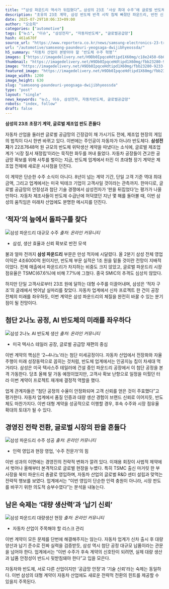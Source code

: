 ```yaml
---
title: "“삼성 파운드리 역사가 뒤집혔다”… 삼성의 23조 ‘사상 최대 수주’에 글로벌 반도체 업계 ‘기절초풍’"
description: "초유의 23조 계약, 삼성 반도체 반격 시작 침체 빠졌던 파운드리, 반전 신호탄 쏘다 ..."
date: 2025-07-29T10:06:33+09:00
author: "오승희"
categories: ["automotive"]
tags: ["뉴스", "이슈", "삼성전자", "자동차반도체", "글로벌공급망"]
hash: 461a670f
source_url: "https://www.reportera.co.kr/news/samsung-electronics-23-trillion-won-semiconductor-contract/"
url: "/automotive/samseong-paundeuri-yeogsaga-dwijibhyeossda/"
h5_summary: "자동차 산업이 본받아야 할 ‘반도체 수주 혁명’"
images: ["https://imagedelivery.net/H9Db0IpqceHdtipd1X60mg/c18e2450-6b00-4240-f86b-ed6d60f80800/public", "https://imagedelivery.net/H9Db0IpqceHdtipd1X60mg/fbb23280-9233-49ce-b0b2-49e809834a00/public", "https://imagedelivery.net/H9Db0IpqceHdtipd1X60mg/873d0948-7e32-4b06-9513-346eaa164800/public", "https://imagedelivery.net/H9Db0IpqceHdtipd1X60mg/e73810a0-f743-4856-7a14-5fdd54415900/public", "https://imagedelivery.net/H9Db0IpqceHdtipd1X60mg/5226bfb2-aa55-4c72-02f0-d5b54b295400/public"]
thumbnail: "https://imagedelivery.net/H9Db0IpqceHdtipd1X60mg/fbb23280-9233-49ce-b0b2-49e809834a00/public"
image: "https://imagedelivery.net/H9Db0IpqceHdtipd1X60mg/fbb23280-9233-49ce-b0b2-49e809834a00/public"
featured_image: "https://imagedelivery.net/H9Db0IpqceHdtipd1X60mg/fbb23280-9233-49ce-b0b2-49e809834a00/public"
image_width: 1200
image_height: 630
slug: "samseong-paundeuri-yeogsaga-dwijibhyeossda"
type: "post"
layout: "single"
news_keywords: "뉴스, 이슈, 삼성전자, 자동차반도체, 글로벌공급망"
robots: "index, follow"
draft: false
---
```


**삼성의 23조 초장기 계약, 글로벌 제조업 판도 흔들다**

자동차 산업을 둘러싼 글로벌 공급망의 긴장감이 채 가시기도 전에, 제조업 현장의 게임의 법칙이 다시 한번 바뀌고 있다. 이번에는 주인공이 자동차가 아니라 반도체다. **삼성전자**가 22조7648억 원 규모의 반도체 위탁생산 계약을 따냈다는 소식에, 글로벌 제조업계가 ‘시장 질서 재정립’이라는 묵직한 화두를 꺼내 들었다. 자동차 공장들이 견고한 공급망 확보를 위해 사투를 벌이는 지금, 반도체 업계에서 터진 이 초대형 장기 계약은 제조업 전체에 새로운 시사점을 던진다.

이 계약은 단순한 수주 소식이 아니다. 8년이 넘는 계약 기간, 단일 고객 기준 역대 최대 금액, 그리고 업계에서는 미국 빅테크 기업이 고객사일 것이라는 관측까지. 한마디로, 글로벌 공급망의 안정성과 첨단 기술 경쟁에서 삼성전자가 ‘판을 뒤집었다’는 평가가 나올 만하다. 자동차 제조사들이 반도체 수급난에 허덕였던 지난 몇 해를 돌아볼 때, 이번 삼성의 움직임은 미래차 산업에도 분명한 메시지를 던진다.

## ‘적자’의 늪에서 돌파구를 찾다  

![삼성 파운드리 대규모 수주](https://imagedelivery.net/H9Db0IpqceHdtipd1X60mg/873d0948-7e32-4b06-9513-346eaa164800/public)
*출처: 온라인 커뮤니티*

- 삼성, 생산 효율과 신뢰 확보로 반전 모색

불과 얼마 전까지 **삼성 파운드리** 부문은 만성 적자에 시달렸다. 올 2분기 삼성 전체 영업이익은 4조6000억 원이지만, 반도체 부문 실적은 1조 원을 밑돌 것이란 전망이 지배적이었다. 전체 매출에서 파운드리가 차지하는 비중도 크지 않았고, 글로벌 파운드리 시장 점유율은 TSMC(67.6%)에 비해 7.7%에 그쳤다. 중국 SMIC의 추격도 심상치 않았다.

하지만 단일 고객사로부터 23조 원에 달하는 대형 수주를 이끌어내며, 삼성은 ‘적자 구조’의 굴레에서 벗어날 실마리를 찾았다. 자동차 업계에서 신차 프로젝트 한 건이 공장 전체의 미래를 좌우하듯, 이번 계약은 삼성 파운드리의 체질을 완전히 바꿀 수 있는 분기점이 될 전망이다.

## 첨단 2나노 공정, AI 반도체의 미래를 좌우하다  

![삼성 2나노 AI 반도체 생산](https://imagedelivery.net/H9Db0IpqceHdtipd1X60mg/5226bfb2-aa55-4c72-02f0-d5b54b295400/public)
*출처: 온라인 커뮤니티*

- 미국 텍사스 테일러 공장, 글로벌 공급망 재편의 중심

이번 계약의 핵심은 ‘2~4나노’라는 첨단 미세공정이다. 자동차 산업에서 전장화와 자율주행이 미래 성장동력으로 꼽히는 것처럼, 반도체 업계에서는 인공지능 칩이 차세대 먹거리다. 삼성은 미국 텍사스주 테일러에 건설 중인 파운드리 공장에서 이 첨단 공정을 본격 가동한다. 당초 올해 말 가동 예정이었지만, 고객사 확보 난항으로 일정을 미뤘던 터라 이번 계약이 프로젝트 재개에 결정적 역할을 했다.

업계 관계자들은 “첨단 공정의 수율이 안정화되며 고객 신뢰를 얻은 것이 주효했다”고 평가한다. 자동차 업계에서 품질 인증과 대량 생산 경험이 브랜드 신뢰로 이어지듯, 반도체도 마찬가지다. 이번 대형 계약을 성공적으로 이행할 경우, 후속 수주와 시장 점유율 확대의 토대가 될 수 있다.

## 경영진 전략 전환, 글로벌 시장의 판을 흔들다  

![삼성 파운드리 수주 성공](https://imagedelivery.net/H9Db0IpqceHdtipd1X60mg/c18e2450-6b00-4240-f86b-ed6d60f80800/public)
*출처: 온라인 커뮤니티*

- 인력 영입과 현장 영업, ‘수주 전문가’의 힘

이번 성과의 이면에는 경영진의 전략적 변화가 깔려 있다. 이재용 회장이 사법적 제약에서 벗어나 올해부터 본격적으로 글로벌 현장을 누볐다. 특히 TSMC 출신 마거릿 한 부사장을 북미 파운드리 총괄로 영입하며, 자동차 산업의 글로벌 R&D 센터 설립과 맞먹는 전략적 행보를 보였다. 업계에서는 “이번 영입이 단순한 인력 충원이 아니라, 시장 판도를 바꾸기 위한 의도적 승부수였다”는 분석을 내놓는다.

## 남은 숙제는 ‘대량 생산력’과 ‘납기 신뢰’  

![삼성 파운드리 대량생산 현장](https://imagedelivery.net/H9Db0IpqceHdtipd1X60mg/e73810a0-f743-4856-7a14-5fdd54415900/public)
*출처: 온라인 커뮤니티*

- 자동차 산업이 주목해야 할 리스크 관리

이번 계약이 모든 문제를 단번에 해결해주지는 않는다. 자동차 업계가 신차 출시 후 대량 양산과 납기 준수로 진짜 실력을 검증받듯, 삼성 역시 첨단 공정 대규모 납품이라는 관문을 넘어야 한다. 업계에서는 “이번 수주가 후속 계약의 신호탄이 되려면, 실제 대량 생산과 납품 안정성이 반드시 뒷받침돼야 한다”고 입을 모은다. 

자동차와 반도체, 서로 다른 산업이지만 ‘공급망 안정’과 ‘기술 신뢰’라는 숙제는 동일하다. 이번 삼성의 대형 계약이 자동차 산업에도 새로운 전략적 전환의 힌트를 제공할 수 있을지 주목된다.
